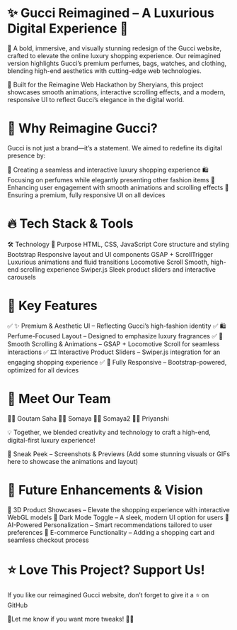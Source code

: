 # ✨ Gucci Reimagined – A Luxurious Digital Experience 💎
🌟 A bold, immersive, and visually stunning redesign of the Gucci website, crafted to elevate the online luxury shopping experience. Our reimagined version highlights Gucci’s premium perfumes, bags, watches, and clothing, blending high-end aesthetics with cutting-edge web technologies.

🚀 Built for the Reimagine Web Hackathon by Sheryians, this project showcases smooth animations, interactive scrolling effects, and a modern, responsive UI to reflect Gucci’s elegance in the digital world.

# 🎨 Why Reimagine Gucci?
Gucci is not just a brand—it’s a statement. We aimed to redefine its digital presence by:

💎 Creating a seamless and interactive luxury shopping experience
🛍️ Focusing on perfumes while elegantly presenting other fashion items
🌊 Enhancing user engagement with smooth animations and scrolling effects
📱 Ensuring a premium, fully responsive UI on all devices

# 🔥 Tech Stack & Tools
🛠️ Technology	🚀 Purpose
HTML, CSS, JavaScript	Core structure and styling
Bootstrap	Responsive layout and UI components
GSAP + ScrollTrigger	Luxurious animations and fluid transitions
Locomotive Scroll	Smooth, high-end scrolling experience
Swiper.js	Sleek product sliders and interactive carousels

# 🎯 Key Features
✅ ✨ Premium & Aesthetic UI – Reflecting Gucci’s high-fashion identity
✅ 🛍️ Perfume-Focused Layout – Designed to emphasize luxury fragrances
✅ 💨 Smooth Scrolling & Animations – GSAP + Locomotive Scroll for seamless interactions
✅ 🎞️ Interactive Product Sliders – Swiper.js integration for an engaging shopping experience
✅ 📱 Fully Responsive – Bootstrap-powered, optimized for all devices

# 👥 Meet Our Team
👨‍💻 Goutam Saha
👩‍💻 Somaya
👩‍💻 Somaya2
👩‍💻 Priyanshi

💡 Together, we blended creativity and technology to craft a high-end, digital-first luxury experience!

📸 Sneak Peek – Screenshots & Previews
(Add some stunning visuals or GIFs here to showcase the animations and layout)


# 🚀 Future Enhancements & Vision
🔹 3D Product Showcases – Elevate the shopping experience with interactive WebGL models
🔹 Dark Mode Toggle – A sleek, modern UI option for users
🔹 AI-Powered Personalization – Smart recommendations tailored to user preferences
🔹 E-commerce Functionality – Adding a shopping cart and seamless checkout process

# ⭐ Love This Project? Support Us!
If you like our reimagined Gucci website, don’t forget to give it a ⭐ on GitHub

💬Let me know if you want more tweaks! 🚀🔥
